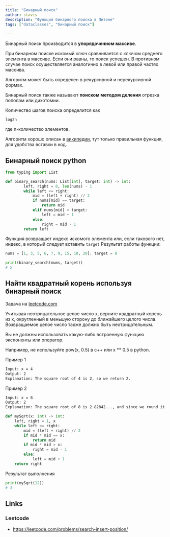 ```yaml
---
title: "Бинарный поиск"
author: stavis
description: "Функция бинарного поиска в Питоне"
tags: ["dataclasses", "бинарный поиск"]
 
---
```

Бинарный поиск производится в **упорядоченном массиве**.

При бинарном поиске искомый ключ сравнивается с ключом среднего элемента в массиве. Если они равны, то поиск успешен. 
В противном случае поиск осуществляется аналогично в левой или правой частях массива.

Алгоритм может быть определен в рекурсивной и нерекурсивной формах.

Бинарный поиск также называют **поиском методом деления** отрезка пополам или дихотомии.

Количество шагов поиска определится как

`log2n`

где n-количество элементов.

Алгоритм хорошо описан в [википедии](https://ru.wikipedia.org/wiki/Двоичный_поиск), тут только правильная функция, для удобства вставки в код.

## Бинарный поиск python

```python
from typing import List

def binary_search(nums: List[int], target: int) -> int:
        left, right = 0, len(nums) - 1
        while left <= right:
            mid = (left + right) // 2
            if nums[mid] == target:
                return mid
            elif nums[mid] < target:
                left = mid + 1
            else:
                right = mid - 1
        return left
```
Функция возвращает индекс искомого элемента или, если такового нет, индекс, в который следует вставить `target`
Результат работы функции:

```python
nums = [1, 3, 5, 6, 7, 9, 15, 18, 20]; target = 8

print(binary_search(nums, target))
# 5
```

## Найти квадратный корень используя бинарный поиск

Задача на [leetcode.com](https://leetcode.com/problems/sqrtx/)

Учитывая неотрицательное целое число x, верните квадратный корень из x, округленный в меньшую сторону до ближайшего целого числа. 
Возвращаемое целое число также должно быть неотрицательным.

Вы не должны использовать какую-либо встроенную функцию экспоненты или оператор.

Например, не используйте pow(x, 0.5) в c++ или x ** 0.5 в python.

Пример 1

```sh
Input: x = 4
Output: 2
Explanation: The square root of 4 is 2, so we return 2.
```
Пример 2

```sh
Input: x = 8
Output: 2
Explanation: The square root of 8 is 2.82842..., and since we round it down to the nearest integer, 2 is returned.
```

```python
def mySqrt(x: int) -> int:
    left, right = 1, x
    while left <= right:
        mid = (left + right) // 2
        if mid * mid == x:
            return mid
        if mid * mid > x:
            right = mid - 1
        else:
            left = mid + 1
    return right
```

Результат выполнения

```python
print(mySqrt(12))
# 3
```

## Links

### Leetcode

- https://leetcode.com/problems/search-insert-position/
